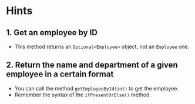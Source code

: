 # Hints

## 1. Get an employee by ID

- This method returns an `Optional<Employee>` object, not an `Employee` one.

## 2. Return the name and department of a given employee in a certain format

- You can call the method `getEmployeeById(int)` to get the employee.
- Remember the syntax of the `ifPresentOrElse()` method.
